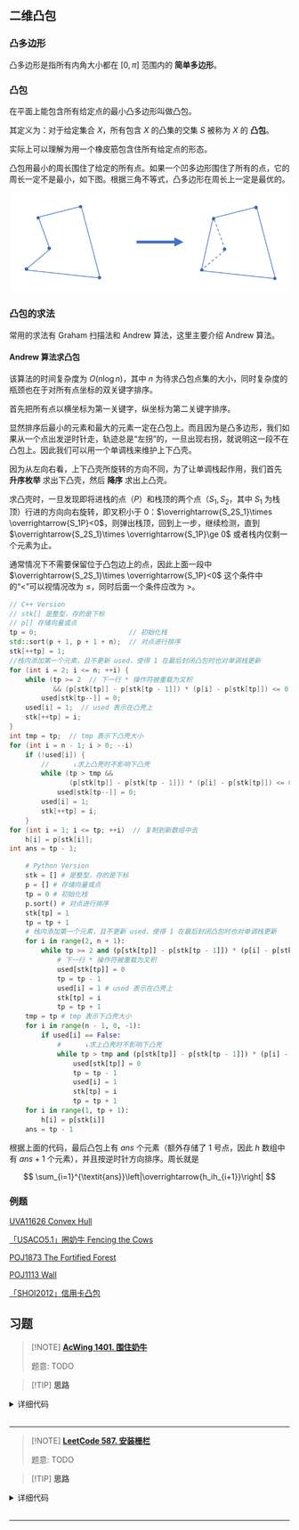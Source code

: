 ## 二维凸包

### 凸多边形

凸多边形是指所有内角大小都在 $[0,\pi]$ 范围内的 **简单多边形**。

### 凸包

在平面上能包含所有给定点的最小凸多边形叫做凸包。

其定义为：对于给定集合 $X$，所有包含 $X$ 的凸集的交集 $S$ 被称为 $X$ 的 **凸包**。

实际上可以理解为用一个橡皮筋包含住所有给定点的形态。

凸包用最小的周长围住了给定的所有点。如果一个凹多边形围住了所有的点，它的周长一定不是最小，如下图。根据三角不等式，凸多边形在周长上一定是最优的。

![](./images/ch.png)

### 凸包的求法

常用的求法有 Graham 扫描法和 Andrew 算法，这里主要介绍 Andrew 算法。

#### Andrew 算法求凸包

该算法的时间复杂度为 $O(n\log n)$，其中 $n$ 为待求凸包点集的大小，同时复杂度的瓶颈也在于对所有点坐标的双关键字排序。

首先把所有点以横坐标为第一关键字，纵坐标为第二关键字排序。

显然排序后最小的元素和最大的元素一定在凸包上。而且因为是凸多边形，我们如果从一个点出发逆时针走，轨迹总是“左拐”的，一旦出现右拐，就说明这一段不在凸包上。因此我们可以用一个单调栈来维护上下凸壳。

因为从左向右看，上下凸壳所旋转的方向不同，为了让单调栈起作用，我们首先 **升序枚举** 求出下凸壳，然后 **降序** 求出上凸壳。

求凸壳时，一旦发现即将进栈的点（$P$）和栈顶的两个点（$S_1,S_2$，其中 $S_1$ 为栈顶）行进的方向向右旋转，即叉积小于 $0$：$\overrightarrow{S_2S_1}\times \overrightarrow{S_1P}<0$，则弹出栈顶，回到上一步，继续检测，直到 $\overrightarrow{S_2S_1}\times \overrightarrow{S_1P}\ge 0$ 或者栈内仅剩一个元素为止。

通常情况下不需要保留位于凸包边上的点，因此上面一段中 $\overrightarrow{S_2S_1}\times \overrightarrow{S_1P}<0$ 这个条件中的“$<$”可以视情况改为 $\le$，同时后面一个条件应改为 $>$。


```cpp
// C++ Version
// stk[] 是整型，存的是下标
// p[] 存储向量或点
tp = 0;                       // 初始化栈
std::sort(p + 1, p + 1 + n);  // 对点进行排序
stk[++tp] = 1;
//栈内添加第一个元素，且不更新 used，使得 1 在最后封闭凸包时也对单调栈更新
for (int i = 2; i <= n; ++i) {
    while (tp >= 2  // 下一行 * 操作符被重载为叉积
           && (p[stk[tp]] - p[stk[tp - 1]]) * (p[i] - p[stk[tp]]) <= 0)
        used[stk[tp--]] = 0;
    used[i] = 1;  // used 表示在凸壳上
    stk[++tp] = i;
}
int tmp = tp;  // tmp 表示下凸壳大小
for (int i = n - 1; i > 0; --i)
    if (!used[i]) {
        //      ↓求上凸壳时不影响下凸壳
        while (tp > tmp &&
               (p[stk[tp]] - p[stk[tp - 1]]) * (p[i] - p[stk[tp]]) <= 0)
            used[stk[tp--]] = 0;
        used[i] = 1;
        stk[++tp] = i;
    }
for (int i = 1; i <= tp; ++i)  // 复制到新数组中去
    h[i] = p[stk[i]];
int ans = tp - 1;
```
    
```python
    # Python Version
    stk = [] # 是整型，存的是下标
    p = [] # 存储向量或点
    tp = 0 # 初始化栈
    p.sort() # 对点进行排序
    stk[tp] = 1
    tp = tp + 1
    # 栈内添加第一个元素，且不更新 used，使得 1 在最后封闭凸包时也对单调栈更新
    for i in range(2, n + 1):
        while tp >= 2 and (p[stk[tp]] - p[stk[tp - 1]]) * (p[i] - p[stk[tp]]) <= 0:
            # 下一行 * 操作符被重载为叉积
            used[stk[tp]] = 0
            tp = tp - 1
            used[i] = 1 # used 表示在凸壳上
            stk[tp] = i
            tp = tp + 1
    tmp = tp # tmp 表示下凸壳大小
    for i in range(n - 1, 0, -1):
        if used[i] == False:
            #      ↓求上凸壳时不影响下凸壳
            while tp > tmp and (p[stk[tp]] - p[stk[tp - 1]]) * (p[i] - p[stk[tp]]) <= 0:
                used[stk[tp]] = 0
                tp = tp - 1
                used[i] = 1
                stk[tp] = i
                tp = tp + 1
    for i in range(1, tp + 1):
        h[i] = p[stk[i]]
    ans = tp - 1
```

根据上面的代码，最后凸包上有 $\textit{ans}$ 个元素（额外存储了 $1$ 号点，因此 $h$ 数组中有 $\textit{ans}+1$ 个元素），并且按逆时针方向排序。周长就是

$$
\sum_{i=1}^{\textit{ans}}\left|\overrightarrow{h_ih_{i+1}}\right|
$$

### 例题

[UVA11626 Convex Hull](https://uva.onlinejudge.org/index.php?option=com_onlinejudge&Itemid=8&category=78&page=show_problem&problem=2673)

[「USACO5.1」圈奶牛 Fencing the Cows](https://www.luogu.com.cn/problem/P2742)

[POJ1873 The Fortified Forest](http://poj.org/problem?id=1873)

[POJ1113 Wall](http://poj.org/problem?id=1113)

[「SHOI2012」信用卡凸包](https://www.luogu.com.cn/problem/P3829)

## 习题

> [!NOTE] **[AcWing 1401. 围住奶牛](https://www.acwing.com/problem/content/1403/)**
> 
> 题意: TODO

> [!TIP] **思路**
> 
> 

<details>
<summary>详细代码</summary>
<!-- tabs:start -->

##### **C++**

```cpp
// 求凸包模板题
#include <bits/stdc++.h>
using namespace std;

using PDD = pair<double, double>;
#define x first
#define y second

const int N = 10010;

int n;
PDD q[N];
int stk[N], top;
bool used[N];

PDD operator- (PDD a, PDD b) {
    return {a.x - b.x, a.y - b.y};
}

double operator* (PDD a, PDD b) {
    return a.x * b.y - a.y * b.x;
}

double area(PDD a, PDD b, PDD c) {
    return (b - a) * (c - a);
}

double get_dist(PDD a, PDD b) {
    double dx = a.x - b.x;
    double dy = a.y - b.y;
    return sqrt(dx * dx + dy * dy);
}

double get_convex() {
    sort(q, q + n);
    for (int i = 0; i < n; ++ i ) {
        while (top >= 2 && area(q[stk[top - 1]], q[stk[top]], q[i]) <= 0) {
            if (area(q[stk[top - 1]], q[stk[top]], q[i]) < 0)
                used[stk[top -- ]] = false;
            else top -- ;
        }
        stk[ ++ top] = i;
        used[i] = true;
    }
    used[0] = false;
    for (int i = n - 1; i >= 0; -- i ) {
        if (used[i]) continue;
        while (top >= 2 && area(q[stk[top - 1]], q[stk[top]], q[i]) <= 0)
            top -- ;
        stk[ ++ top] = i;
    }
    
    double res = 0;
    for (int i = 1; i < top; ++ i )
        res += get_dist(q[stk[i]], q[stk[i + 1]]);
    return res;
}

int main() {
    cin >> n;
    for (int i = 0; i < n; ++ i ) cin >> q[i].x >> q[i].y;
    printf("%.2lf\n", get_convex());
    
    return 0;
}
```

##### **Python**

```python

```

<!-- tabs:end -->
</details>

<br>

* * *

> [!NOTE] **[LeetCode 587. 安装栅栏](https://leetcode-cn.com/problems/erect-the-fence/)**
> 
> 题意: TODO

> [!TIP] **思路**
> 
> 

<details>
<summary>详细代码</summary>
<!-- tabs:start -->

##### **C++**

```cpp
class Solution {
public:
    // 二维叉积
    // ->a X ->b = [->a] X [->b] sin(P1起始到P2的夹角)
    int cross(int x1, int y1, int x2, int y2) {
        return x1 * y2 - x2 * y1;
    }

    // 对于向量 v X w   为正【本质是sin为正】说明 w 在 v 左侧
    int area(vector<int> & a, vector<int> & b, vector<int> & c) {
        return cross(b[0] - a[0], b[1] - a[1], c[0] - a[0], c[1] - a[1]);
    }

    // 排序 先排x再y
    // 先扫上半边[正序] 再扫下半边[逆序]
    vector<vector<int>> outerTrees(vector<vector<int>>& points) {
        sort(points.begin(), points.end());
        int n = points.size();
        vector<bool> used(n);
        vector<int> hull(n + 2);
        int top = 0;
        for (int i = 0; i < n; ++ i ) {
            while (top >= 2 && area(points[hull[top - 1]], points[hull[top]], points[i]) > 0)
                used[hull[top -- ]] = false;
            hull[ ++ top] = i;
            used[i] = true;
        }
        used[0] = false;
        for (int i = n - 1; i >= 0; -- i ) {
            if (used[i]) continue;
            while (top >= 2 && area(points[hull[top - 1]], points[hull[top]], points[i]) > 0)
                -- top;
            hull[ ++ top] = i;
        }
        -- top;
        vector<vector<int>> res;
        for (int i = 1; i <= top; ++ i ) res.push_back(points[hull[i]]);
        return res;
    }
};
```

##### **Python**

```python

```

<!-- tabs:end -->
</details>

<br>

* * *